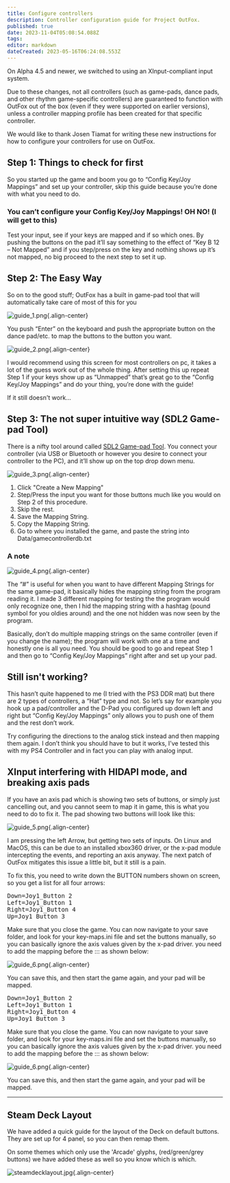```yaml
---
title: Configure controllers
description: Controller configuration guide for Project OutFox.
published: true
date: 2023-11-04T05:08:54.088Z
tags: 
editor: markdown
dateCreated: 2023-05-16T06:24:08.553Z
---
```


On Alpha 4.5 and newer, we switched to using an XInput-compliant input system.

Due to these changes, not all controllers (such as game-pads, dance pads, and other rhythm game-specific controllers) are guaranteed to function with OutFox out of the box (even if they were supported on earlier versions), unless a controller mapping profile has been created for that specific controller.

We would like to thank Josen Tiamat for writing these new instructions for how to configure your controllers for use on OutFox.

## Step 1: Things to check for first

So you started up the game and boom you go to “Config Key/Joy Mappings” and set up your controller, skip this guide because you’re done with what you need to do.

### You can’t configure your Config Key/Joy Mappings! OH NO! (I will get to this)

Test your input, see if your keys are mapped and if so which ones. By pushing the buttons on the pad it’ll say something to the effect of “Key B 12 – Not Mapped” and if you step/press on the key and nothing shows up it’s not mapped, no big proceed to the next step to set it up.

## Step 2: The Easy Way

So on to the good stuff; OutFox has a built in game-pad tool that will automatically take care of most of this for you

![guide_1.png](/resources/configure-controllers/guide_1.png){.align-center}

You push “Enter” on the keyboard and push the appropriate button on the dance pad/etc. to map the buttons to the button you want.

![guide_2.png](/resources/configure-controllers/guide_2.png){.align-center}

I would recommend using this screen for most controllers on pc, it takes a lot of the guess work out of the whole thing. After setting this up repeat Step 1 if your keys show up as “Unmapped” that’s great go to the “Config Key/Joy Mappings” and do your thing, you’re done with the guide!

If it still doesn't work...

## Step 3: The not super intuitive way (SDL2 Game-pad Tool)

There is a nifty tool around called [SDL2 Game-pad Tool](http://www.generalarcade.com/gamepadtool/). You connect your controller (via USB or Bluetooth or however you desire to connect your controller to the PC), and it’ll show up on the top drop down menu.

![guide_3.png](/resources/configure-controllers/guide_3.png){.align-center}

1.  Click "Create a New Mapping"
2.  Step/Press the input you want for those buttons much like you would on Step 2 of this procedure.
3.  Skip the rest.
4.  Save the Mapping String.
5.  Copy the Mapping String.
6.  Go to where you installed the game, and paste the string into Data/gamecontrollerdb.txt

### A note

![guide_4.png](/resources/configure-controllers/guide_4.png){.align-center}

The “#” is useful for when you want to have different Mapping Strings for the same game-pad, it basically hides the mapping string from the program reading it. I made 3 different mapping for testing the the program would only recognize one, then I hid the mapping string with a hashtag (pound symbol for you oldies around) and the one not hidden was now seen by the program.

Basically, don’t do multiple mapping strings on the same controller (even if you change the name); the program will work with one at a time and honestly one is all you need. You should be good to go and repeat Step 1 and then go to “Config Key/Joy Mappings” right after and set up your pad.

## Still isn't working?

This hasn’t quite happened to me (I tried with the PS3 DDR mat) but there are 2 types of controllers, a “Hat” type and not. So let’s say for example you hook up a pad/controller and the D-Pad you configured up down left and right but “Config Key/Joy Mappings” only allows you to push one of them and the rest don’t work.

Try configuring the directions to the analog stick instead and then mapping them again. I don’t think you should have to but it works, I’ve tested this with my PS4 Controller and in fact you can play with analog input.

## XInput interfering with HIDAPI mode, and breaking axis pads

If you have an axis pad which is showing two sets of buttons, or simply just cancelling out, and you cannot seem to map it in game, this is what you need to do to fix it. The pad showing two buttons will look like this:

![guide_5.png](/resources/configure-controllers/guide_5.png){.align-center}

I am pressing the left Arrow, but getting two sets of inputs. On Linux and MacOS, this can be due to an installed xbox360 driver, or the x-pad module intercepting the events, and reporting an axis anyway. The next patch of OutFox mitigates this issue a little bit, but it still is a pain.

To fix this, you need to write down the BUTTON numbers shown on screen, so you get a list for all four arrows:

<pre>Down=Joy1_Button 2  
Left=Joy1_Button 1  
Right=Joy1_Button 4  
Up=Joy1_Button 3</pre>

Make sure that you close the game. You can now navigate to your save folder, and look for your key-maps.ini file and set the buttons manually, so you can basically ignore the axis values given by the x-pad driver. you need to add the mapping before the ::: as shown below:

![guide_6.png](/resources/configure-controllers/guide_6.png){.align-center}

You can save this, and then start the game again, and your pad will be mapped.

<pre>Down=Joy1_Button 2  
Left=Joy1_Button 1  
Right=Joy1_Button 4  
Up=Joy1_Button 3</pre>

Make sure that you close the game. You can now navigate to your save folder, and look for your key-maps.ini file and set the buttons manually, so you can basically ignore the axis values given by the x-pad driver. you need to add the mapping before the ::: as shown below:

![guide_6.png](/resources/configure-controllers/guide_6.png){.align-center}

You can save this, and then start the game again, and your pad will be mapped.

---
## Steam Deck Layout

We have added a quick guide for the layout of the Deck on default buttons. They are set up for 4 panel, so you can then remap them.

On some themes which only use the 'Arcade' glyphs, (red/green/grey buttons) we have added these as well so you know which is which.

![steamdecklayout.jpg](/resources/configure-controllers/steamdecklayout.jpg){.align-center}

